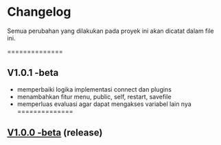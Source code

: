 # Changelog

Semua perubahan yang dilakukan pada proyek ini akan dicatat dalam file ini.



==============
## V1.0.1 -beta

- memperbaiki logika implementasi connect dan plugins
- menambahkan fitur menu, public, self, restart, savefile
- memperluas evaluasi agar dapat mengakses variabel lain nya
==============

## [V1.0.0 -beta](https://github.com/user-attachments/files/17690534/whatsapp-bot.zip) (release)
